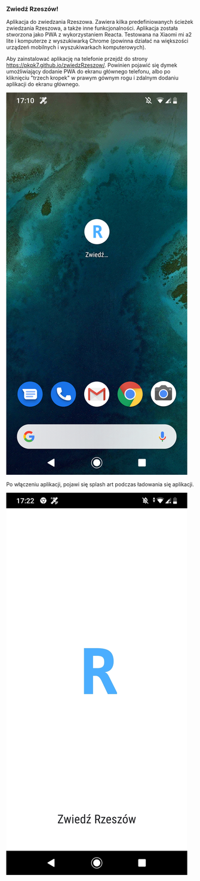 ### Zwiedź Rzeszów!

Aplikacja do zwiedzania Rzeszowa. Zawiera kilka predefiniowanych ścieżek zwiedzania Rzeszowa, a także inne funkcjonalności. Aplikacja została stworzona jako PWA z wykorzystaniem Reacta. Testowana na Xiaomi mi a2 lite i komputerze z wyszukiwarką Chrome (powinna działać na większości urządzeń mobilnych i wyszukiwarkach komputerowych).

Aby zainstalować aplikację na telefonie przejdź do strony https://pkpk7.github.io/zwiedzRzeszow/. Powinien pojawić się dymek umożliwiający dodanie PWA do ekranu głównego telefonu, albo po kliknięciu "trzech kropek" w prawym gównym rogu i zdalnym dodaniu aplikacji do ekranu głównego. 

![Alt text](/src/Screens/Screenshot_20191225-171033.png?raw=true "Ekran startowy aplikacji")

Po włączeniu aplikacji, pojawi się splash art podczas ładowania się aplikacji. 

![Alt text](/src/Screens/2019_12_25_17.22.04.jpg?raw=true "Ekran startowy aplikacji")





